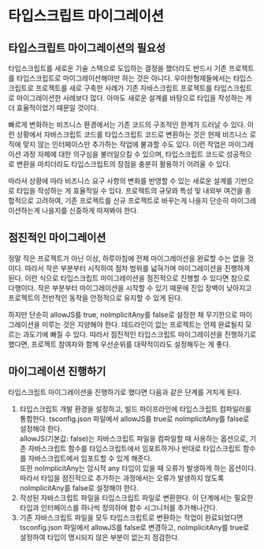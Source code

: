 # 타입스크립트 마이그레이션

## 타입스크립트 마이그레이션의 필요성

타입스크립트를 새로운 기술 스택으로 도입하는 결정을 했더라도 반드시 기존 프로젝트를 타입스크립트로 마이그레이션해야만 하는 것은 아니다. 우아한형제들에서는 타입스크립트로 프로젝트를 새로 구축한 사례가 기존 자바스크립트 프로젝트를 타입스크립트로 마이그레이션한 사례보다 많다. 아마도 새로운 설계를 바탕으로 타입을 작성하는 게 더 효율적이었기 때문일 것이다.

빠르게 변화하는 비즈니스 환경에서는 기존 코드의 구조적인 한계가 드러날 수 있다. 이런 상황에서 자바스크립트 코드를 타입스크립트 코드로 변환하는 것은 현재 비즈니스 로직에 맞지 않는 인터페이스만 추가하는 작업에 불과할 수도 있다. 이런 작업은 마이그레이션 과정 자체에 대한 의구심을 불러일으킬 수 있으며, 타입스크립트 코드로 성공적으로 변환을 마치더라도 타입스크립트의 장점을 충분히 활용하기 어려울 수 있다.

따라서 상황에 따라 비즈니스 요구 사항의 변화를 반영할 수 있는 새로운 설계를 기반으로 타입을 작성하는 게 효율적일 수 있다. 프로젝트의 규모와 특성 및 내외부 여건을 종합적으로 고려하여, 기존 프로젝트를 신규 프로젝트로 바꾸는게 나을지 단순히 마이그레이션하는게 나을지를 신중하게 따져봐야 한다.

## 점진적인 마이그레이션

정말 작은 프로젝트가 아닌 이상, 하루아침에 전체 마이그레이션을 완료할 수는 없을 것이다. 따라서 작은 부분부터 시작하여 점차 범위를 넓혀가며 마이그레이션을 진행하게 된다. 이런 식으로 타입스크립트 마이그레이션을 점진적으로 진행할 수 있다면 참으로 다행이다. 작은 부분부터 마이그레이션을 시작할 수 있기 때문에 진입 장벽이 낮아지고 프로젝트의 전반적인 동작을 안정적으로 유지할 수 있게 된다.

하지만 단순히 allowJS를 true, noImplicitAny를 false로 설정한 채 무기한으로 마이그레이션을 미루는 것은 지양해야 한다. 데드라인이 없는 프로젝트는 언제 완료될지 모르는 과도기에 빠질 수 있다. 따라서 점진적인 타입스크립트 마이그레이션을 진행하기로 했다면, 프로젝트 참여자와 함께 우선순위를 대략적이라도 설정해두는 게 좋다.

## 마이그레이션 진행하기

타입스크립트 마이그레이션을 진행하기로 했다면 다음과 같은 단계를 거치게 된다.

1. 타입스크립트 개발 환경을 설정하고, 빌드 파이프라인에 타입스크립트 컴파일러를 통합한다. tsconfig.json 파일에서 allowJS를 true로 noImplicitAny를 false로 설정해야 한다.<br />
   allowJS(기본값: false)는 자바스크립트 파일을 컴파일할 때 사용하는 옵션으로, 기존 자바스크립트 함수를 타입스크립트에서 임포트하거나 반대로 타입스크립트 함수를 자바스크립트에서 임포트할 수 있게 해준다.<br />
   또한 noImplicitAny는 암시적 any 타입이 있을 때 오류가 발생하게 하는 옵션이다. 따라서 타입을 점진적으로 추가하는 과정에서는 오류가 발생하지 않도록 noImplicitAny를 false로 설정해야 한다.
2. 작성된 자바스크립트 파일을 타입스크립트 파일로 변환한다. 이 단계에서는 필요한 타입과 인터페이스를 하나씩 정의하며 함수 시그니처를 추가해나간다.
3. 기존 자바스크립트 파일을 모두 타입스크립트로 변환하는 작업이 완료되었다면 tsconfig.json 파일에서 allowJS를 false로 변경하고, noImplicitAny를 true로 설정하여 타입이 명시되지 않은 부분이 없는지 점검한다.

